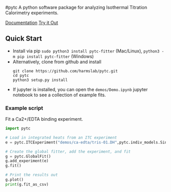 #pytc
A python software package for analyzing Isothermal Titration Calorimetry
experiments.

[Documentation](https://pytc.readthedocs.io/en/latest/)
[Try it Out](XX)

## Quick Start
 + Install via pip `sudo python3 install pytc-fitter` (Mac/Linux), `python3 -m pip install pytc-fitter` (Windows)
 + Alternatively, clone from github and install 
    ```
    git clone https://github.com/harmslab/pytc.git
    cd pytc
    python3 setup.py install
    ```
 + If jupyter is installed, you can open the `demos/Demo.ipynb` jupyter notebook to see a collection of example fits. 

### Example script
Fit a Ca2+/EDTA binding experiment.

```Python
import pytc

# Load in integrated heats from an ITC experiment
e = pytc.ITCExperiment("demos/ca-edta/tris-01.DH",pytc.indiv_models.SingleSite)

# Create the global fitter, add the experiment, and fit
g = pytc.GlobalFit()
g.add_experiment(e)
g.fit()

# Print the results out
g.plot()
print(g.fit_as_csv)
```
